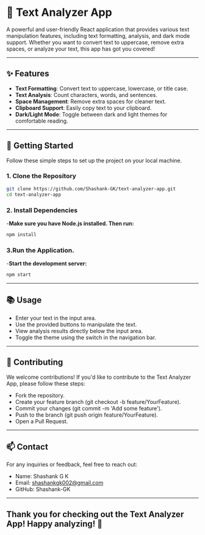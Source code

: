 # 📖 Text Analyzer App

A powerful and user-friendly React application that provides various text manipulation features, including text formatting, analysis, and dark mode support. Whether you want to convert text to uppercase, remove extra spaces, or analyze your text, this app has got you covered!

---

## ✨ Features

- **Text Formatting**: Convert text to uppercase, lowercase, or title case.
- **Text Analysis**: Count characters, words, and sentences.
- **Space Management**: Remove extra spaces for cleaner text.
- **Clipboard Support**: Easily copy text to your clipboard.
- **Dark/Light Mode**: Toggle between dark and light themes for comfortable reading.

---

## 🚀 Getting Started

Follow these simple steps to set up the project on your local machine.

### 1. Clone the Repository

```bash
git clone https://github.com/Shashank-GK/text-analyzer-app.git
cd text-analyzer-app
```

### 2. Install Dependencies
-**Make sure you have Node.js installed. 
Then run:**
```bash
npm install
```

### 3.Run the Application.
-**Start the development server:**
```bash
npm start
```
---

## 📚 Usage
- Enter your text in the input area.
- Use the provided buttons to manipulate the text.
- View analysis results directly below the input area.
- Toggle the theme using the switch in the navigation bar.

---

## 🤝 Contributing
We welcome contributions! If you'd like to contribute to the Text Analyzer App, please follow these steps:

- Fork the repository.
- Create your feature branch (git checkout -b feature/YourFeature).
- Commit your changes (git commit -m 'Add some feature').
- Push to the branch (git push origin feature/YourFeature).
- Open a Pull Request.

---

## 📫 Contact
For any inquiries or feedback, feel free to reach out:

- Name: Shashank G K
- Email: shashankgk002@gmail.com
- GitHub: Shashank-GK

---

## Thank you for checking out the Text Analyzer App! Happy analyzing! 🎉

